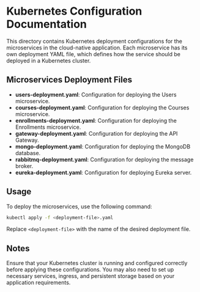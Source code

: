 # Kubernetes Configuration Documentation

This directory contains Kubernetes deployment configurations for the microservices in the cloud-native application. Each microservice has its own deployment YAML file, which defines how the service should be deployed in a Kubernetes cluster.

## Microservices Deployment Files

- **users-deployment.yaml**: Configuration for deploying the Users microservice.
- **courses-deployment.yaml**: Configuration for deploying the Courses microservice.
- **enrollments-deployment.yaml**: Configuration for deploying the Enrollments microservice.
- **gateway-deployment.yaml**: Configuration for deploying the API Gateway.
- **mongo-deployment.yaml**: Configuration for deploying the MongoDB database.
- **rabbitmq-deployment.yaml**: Configuration for deploying the message broker.
- **eureka-deployment.yaml**: Configuration for deploying Eureka server.

## Usage

To deploy the microservices, use the following command:

```bash
kubectl apply -f <deployment-file>.yaml
```

Replace `<deployment-file>` with the name of the desired deployment file.

## Notes

Ensure that your Kubernetes cluster is running and configured correctly before applying these configurations. You may also need to set up necessary services, ingress, and persistent storage based on your application requirements.